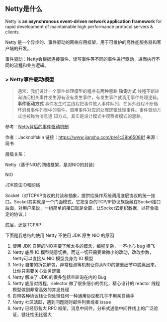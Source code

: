 ## Netty是什么

Netty is **an asynchronous event-driven network application framework**
for rapid development of maintainable high performance protocol servers & clients.

Netty 是一个异步的、事件驱动的网络应用框架，用于可维护的高性能服务器和客户端的开发。

事件驱动：Netty会根据连接事件、读写事件等不同的事件进行驱动，进而执行不同的流程和业务逻辑。

### > Netty事件驱动模型

> 通常，我们设计一个事件处理模型的程序有两种思路
> **轮询方式**
> 线程不断轮询访问相关事件发生源有没有发生事件，有发生事件就调用事件处理逻辑。
> **事件驱动方式**
> 事件发生时主线程把事件放入事件队列，在另外线程不断循环消费事件列表中的事件，调用事件对应的处理逻辑处理事件。事件驱动方式也被称为消息通  知方式，其实是设计模式中观察者模式的思路。

参考：[Netty背后的事件驱动机制](https://www.jianshu.com/p/e1c39b65088f)

作者：Jacknolfskin
链接：https://www.jianshu.com/p/e1c39b65088f
来源：简书





层级关系：

Netty（基于NIO的网络框架，是对NIO的封装）

NIO

JDK原生IO和网络

Socket（对TCP/IP协议的封装和抽象，提供给操作系统调用底层协议的统一接口。Socket其实就是一个门面模式，它把复杂的TCP/IP协议族隐藏在Socket接口后面，对用户来说，一组简单的接口就是全部，让Socket去组织数据，以符合指定的协议。）

底层，还是TCP/IP



下面是我总结的使用 Netty 不使用 JDK 原生 NIO 的原因

1. 使用 JDK 自带的NIO需要了解太多的概念，编程复杂，一不小心 bug 横飞
2. Netty 底层 IO 模型随意切换，而这一切只需要做微小的改动，改改参数，Netty可以直接从 NIO 模型变身为 IO 模型
3. Netty 自带的拆包解包，异常检测等机制让你从NIO的繁重细节中脱离出来，让你只需要关心业务逻辑
4. Netty 解决了 JDK 的很多包括空轮询在内的 Bug
5. Netty 底层对线程，selector 做了很多细小的优化，精心设计的 reactor 线程模型做到非常高效的并发处理
6. 自带各种协议栈让你处理任何一种通用协议都几乎不用亲自动手
7. Netty 社区活跃，遇到问题随时邮件列表或者 issue
8. Netty 已经历各大 RPC 框架，消息中间件，分布式通信中间件线上的广泛验证，健壮性无比强大





